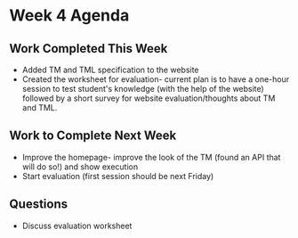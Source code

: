 # Week 4 Agenda

## Work Completed This Week 
* Added TM and TML specification to the website
* Created the worksheet for evaluation- current plan is to have a one-hour session to test student's knowledge (with the help of the website) followed by a short survey for website evaluation/thoughts about TM and TML. 

## Work to Complete Next Week
* Improve the homepage- improve the look of the TM (found an API that will do so!) and show execution
* Start evaluation (first session should be next Friday)

## Questions
* Discuss evaluation worksheet
